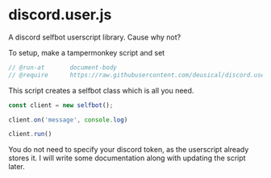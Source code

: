 # discord.user.js

A discord selfbot userscript library. Cause why not?

To setup, make a tampermonkey script and set
```js
// @run-at       document-body
// @require      https://raw.githubusercontent.com/deusical/discord.user.js/main/discord.js
```
This script creates a selfbot class which is all you need.
```js
const client = new selfbot();

client.on('message', console.log)

client.run()
```
You do not need to specify your discord token, as the userscript already stores it.
I will write some documentation along with updating the script later.
